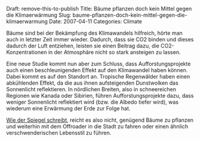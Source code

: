 Draft: remove-this-to-publish
Title: Bäume pflanzen doch kein Mittel gegen die Klimaerwärmung
Slug: baume-pflanzen-doch-kein-mittel-gegen-die-klimaerwarmung
Date: 2007-04-11
Categories: Climate

Bäume sind bei der Bekämpfung des Klimawandels hilfreich, hörte man auch in letzter Zeit immer wieder. Dadurch, dass sie CO2 binden und dieses dadurch der Luft entziehen, leisten sie einen Beitrag dazu, die CO2-Konzentrationen in der Atmosphäre nicht so stark ansteigen zu lassen.

Eine neue Studie kommt nun aber zum Schluss, dass Aufforstungsprojekte auch einen beschleunigenden Effekt auf den Klimawandel haben können. Dabei kommt es auf den Standort an. Tropische Regenwälder haben einen abkühlenden Effekt, da die aus ihnen aufsteigenden Dunstwolken das Sonnenlicht reflektieren. In nördlichen Breiten, also in schneereichen Regionen wie Kanada oder Sibirien, führen Aufforstungsprojekte dazu, dass weniger Sonnenlicht reflektiert wird (bzw. die Albedo tiefer wird), was wiederum eine Erwärmung der Erde zur Folge hat.

[Wie der Spiegel schreibt](http://www.spiegel.de/wissenschaft/natur/0,1518,476484,00.html), reicht es also nicht, genügend Bäume zu pflanzen und weiterhin mit dem Offroader in die Stadt zu fahren oder einen ähnlich verschwenderischen Lebensstil zu führen.
